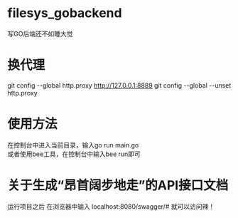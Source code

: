 # filesys_gobackend
写GO后端还不如睡大觉

# 换代理
git config --global http.proxy http://127.0.0.1:8889
git config --global --unset http.proxy

# 使用方法
在控制台中进入当前目录，输入go  run  main.go <br>
或者使用bee工具，在控制台中输入bee run即可

# 关于生成“昂首阔步地走”的API接口文档
运行项目之后 在浏览器中输入 localhost:8080/swagger/# 就可以访问辣！
